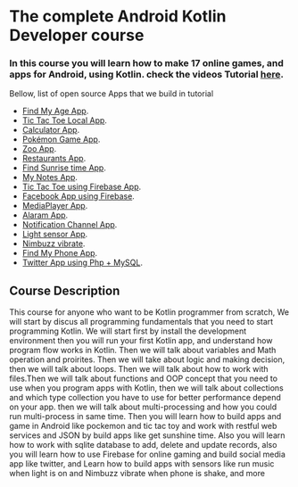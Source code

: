 # The complete Android Kotlin Developer course 

### In this course you will learn how to make 17 online games, and apps for Android, using Kotlin. check the videos Tutorial  [here](https://www.youtube.com/watch?v=ARcZEhuhs5Y&t=105s). 

Bellow, list of open source Apps that we build in tutorial

- [Find My Age  App](https://github.com/hussien89aa/KotlinUdemy/tree/master/Android/FindMyAge).
- [Tic Tac Toe Local App](https://github.com/hussien89aa/KotlinUdemy/tree/master/Android/TicTacToy%20Game/TicTacToyLocal).
- [Calculator App](https://github.com/hussien89aa/KotlinUdemy/tree/master/Android/Calculator/).
- [Pokémon Game App](https://github.com/hussien89aa/KotlinUdemy/tree/master/Android/PockemonAndroid).
- [Zoo App](https://github.com/hussien89aa/KotlinUdemy/tree/master/Android/ZooApp/).
- [Restaurants App](https://github.com/hussien89aa/KotlinUdemy/tree/master/Android/FoodApp).
- [Find Sunrise time App](https://github.com/hussien89aa/KotlinUdemy/tree/master/Android/GetSunSet/).
- [My Notes App](https://github.com/hussien89aa/KotlinUdemy/tree/master/Android/NoteApp/).
- [Tic Tac Toe using Firebase App](https://github.com/hussien89aa/KotlinUdemy/tree/master/Android/TicTacToy%20Game/TicTacToyOnline/TicTacToyLocal).
- [Facebook App using Firebase](https://github.com/hussien89aa/KotlinUdemy/tree/master/Android/TwitterDemo/).
- [MediaPlayer App](https://github.com/hussien89aa/KotlinUdemy/tree/master/Android/MediaPlayer/).
- [Alaram App](https://github.com/hussien89aa/KotlinUdemy/tree/master/Android/AlarmManager/).
- [Notification Channel App](https://github.com/hussien89aa/KotlinUdemy/tree/master/Android/NotificationChannelsApp).
- [Light sensor App](https://github.com/hussien89aa/KotlinUdemy/tree/master/Android/sensors/light).
- [Nimbuzz vibrate](https://github.com/hussien89aa/KotlinUdemy/tree/master/Android/sensors/numbizz/).
- [Find My Phone App](https://github.com/hussien89aa/KotlinUdemy/tree/master/Android/FindMyPhone).
- [Twitter App using Php + MySQL](https://github.com/hussien89aa/KotlinUdemy/tree/master/Android/TwitterWebService).


## Course Description

This course for anyone  who want to be Kotlin programmer from scratch, We will  start by discus all programming fundamentals that you need to start programming Kotlin. We will start first by install the development environment then you will run your first Kotlin app, and understand how program flow works in Kotlin. Then we will talk about variables and Math operation and proirites. Then we will take about logic and making decision, then we will talk about loops. Then we will talk about  how to work with   files.Then we will talk about functions and OOP concept that you need to use when you program apps with Kotlin, then we will talk about collections and which type collection you have to use for better performance  depend on your app. then we will talk about multi-processing and how you could run multi-process in same time. Then you will learn how to build apps and game in Android like pockemon and tic tac toy and work with restful web services and  JSON by build apps like get sunshine time. Also you will learn how to work with sqlite database to add, delete and update records, also you will learn how to use Firebase for online gaming and build social media app like twitter, and Learn how to build apps with sensors like run music when light is on and Nimbuzz vibrate when phone is shake, and more 
